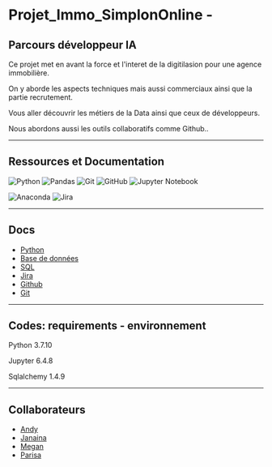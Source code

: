 # Projet_Immo_SimplonOnline - 
## Parcours développeur IA 

Ce projet met en avant la force et l'interet de la digitilasion pour une agence immobilière. 

On y aborde les aspects techniques mais aussi commerciaux ainsi que la partie recrutement.

Vous aller découvrir les métiers de la Data ainsi que ceux de développeurs.

Nous abordons aussi les outils collaboratifs comme Github..

--------------------------------------------------------------------------------

## Ressources et Documentation

![Python](https://img.shields.io/badge/Python-3776AB?style=style=flat&logo=python&logoColor=white)
![Pandas](https://img.shields.io/badge/Pandas-2C2D72?style=flat&logo=pandas&logoColor=white)
![Git](https://img.shields.io/badge/-Git-333333?style=flat&logo=git)
![GitHub](https://img.shields.io/badge/-GitHub-333333?style=flat&logo=github)
![Jupyter Notebook](https://img.shields.io/badge/jupyter-%23FA0F00.svg?style=flat&logo=jupyter&logoColor=white)


![Anaconda](https://img.shields.io/badge/Anaconda-%2344A833.svg?style=for-the-badge&logo=anaconda&logoColor=white)
![Jira](https://img.shields.io/badge/jira-%230A0FFF.svg?style=for-the-badge&logo=jira&logoColor=white)

--------------------------------------------------------------------------------

## Docs

- [Python](https://www.python.org/) 
- [Base de données](https://support.microsoft.com/fr-fr/office/principes-fondamentaux-des-bases-de-donn%C3%A9es-a849ac16-07c7-4a31-9948-3c8c94a7c204)
- [SQL](https://sql.sh/) 
- [Jira](https://www.atlassian.com/fr/agile/tutorials) 
- [Github](https://docs.github.com/en)
- [Git](https://www.atlassian.com/fr/git)

--------------------------------------------------------------------------------

## Codes: requirements - environnement

Python 3.7.10

Jupyter 6.4.8

Sqlalchemy 1.4.9

--------------------------------------------------------------------------------

## Collaborateurs

 - [Andy](https://github.com/75andybermond) 
 - [Janaina](https://github.com/janasabino/) 
 - [Megan](https://github.com/MHlt578) 
 - [Parisa](https://github.com/Parissanna)
